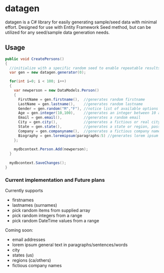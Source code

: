 # datagen

datagen is a C# library for easily generating sample/seed data with minimal effort.
Designed for use with Entity Framework Seed method, but can be utilized for any seed/sample data generation needs.

## Usage

```c#
public void CreatePersons()
{
  //initialize with a specific random seed to enable repeatable results
  var gen = new datagen.generator(0); 

  for(int i=0; i < 100; i++)
  {
    var newperson = new DataModels.Person()
    {
      FirstName = gen.firstname(),  //generates random firstname
      LastName = gen.lastname(),    //generates random lastname
      Gender = gen.random("M","F"), //notice list of available options
      Age = gen.integer(10,100),    //generates an integer between 10 and 100
      Email = gen.email(),          //generates a random email
      City = gen.city(),            //generates a fictious or real city name
      State = gen.state(),          //generates a state or region, pass "US" for US states
      Company = gen.companyname(),  //generates a fictious company name
      Biography = gen.loremipsum(paragraphs:5) //generates lorem ipsum text, 5 paragraphs of 4 sentences with about 20 words each.
    };
    
    mydbcontext.Person.Add(newperson);
  }
  
  mydbcontext.SaveChanges();
}
```

### Current implementation and Future plans

Currently supports
- firstnames
- lastnames (surnames)
- pick random items from supplied array
- pick random integers from a range
- pick random DateTime values from a range

Coming soon:
- email addresses
- lorem ipsum general text in paragraphs/sentences/words
- city
- states (us)
- regions (ca/others)
- fictious company names
 



